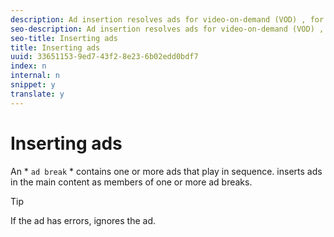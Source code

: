 ```yaml
---
description: Ad insertion resolves ads for video-on-demand (VOD) , for live streaming, and for linear streaming with ad tracking and ad playback. makes the required requests to the ad server, receives information about ads for the specified content, and places the ads in the content in phases.
seo-description: Ad insertion resolves ads for video-on-demand (VOD) , for live streaming, and for linear streaming with ad tracking and ad playback. makes the required requests to the ad server, receives information about ads for the specified content, and places the ads in the content in phases.
seo-title: Inserting ads
title: Inserting ads
uuid: 33651153-9ed7-43f2-8e23-6b02edd0bdf7
index: n
internal: n
snippet: y
translate: y
---
```


# Inserting ads

An * `ad break` * contains one or more ads that play in sequence.  <!-- PH element: phrases/primetime-sdk-name --> inserts ads in the main content as members of one or more ad breaks.

>[!TIP]
>
>If the ad has errors, <!-- PH element: phrases/primetime-sdk-name --> ignores the ad.

